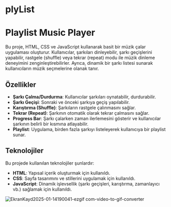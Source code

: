 # plyList
# Playlist Music Player

Bu proje, HTML, CSS ve JavaScript kullanarak basit bir müzik çalar uygulaması oluşturur. Kullanıcılar, şarkıları dinleyebilir, şarkı geçişlerini yapabilir, rastgele (shuffle) veya tekrar (repeat) modu ile müzik dinleme deneyimini zenginleştirebilirler. Ayrıca, dinamik bir şarkı listesi sunarak kullanıcıların müzik seçmelerine olanak tanır.

## Özellikler

- **Şarkı Çalma/Durdurma**: Kullanıcılar şarkıları oynatabilir, durdurabilir.
- **Şarkı Geçişi**: Sonraki ve önceki şarkıya geçiş yapılabilir.
- **Karıştırma (Shuffle)**: Şarkıların rastgele çalınmasını sağlar.
- **Tekrar (Repeat)**: Şarkının otomatik olarak tekrar çalmasını sağlar.
- **Progress Bar**: Şarkı çalarken zaman ilerlemesini gösterir ve kullanıcılar şarkının belirli bir kısmına atlayabilir.
- **Playlist**: Uygulama, birden fazla şarkıyı listeleyerek kullanıcıya bir playlist sunar.

## Teknolojiler

Bu projede kullanılan teknolojiler şunlardır:

- **HTML**: Yapısal içerik oluşturmak için kullanıldı.
- **CSS**: Sayfa tasarımını ve stillerini uygulamak için kullanıldı.
- **JavaScript**: Dinamik işlevsellik (şarkı geçişleri, karıştırma, zamanlayıcı vb.) sağlamak için kullanıldı.

![EkranKayd2025-01-14190041-ezgif com-video-to-gif-converter](https://github.com/user-attachments/assets/d3d165ff-691b-4c6a-bbfb-91a1c2c502b5)



